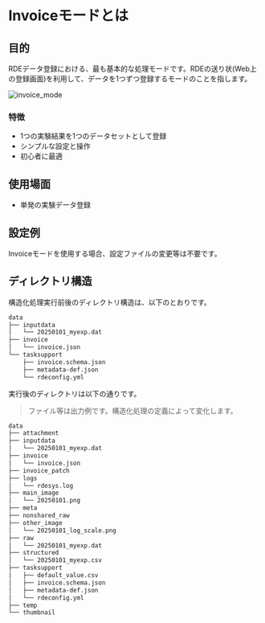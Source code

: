 # Invoiceモードとは

## 目的

RDEデータ登録における、最も基本的な処理モードです。RDEの送り状(Web上の登録画面)を利用して、データを1つずつ登録するモードのことを指します。

![invoice_mode](../../img/invoice_mode.svg)

### 特徴

- 1つの実験結果を1つのデータセットとして登録
- シンプルな設定と操作
- 初心者に最適

## 使用場面

- 単発の実験データ登録

## 設定例

Invoiceモードを使用する場合、設定ファイルの変更等は不要です。

## ディレクトリ構造

構造化処理実行前後のディレクトリ構造は、以下のとおりです。

```bash
data
├── inputdata
│   └── 20250101_myexp.dat
├── invoice
│   └── invoice.json
└── tasksupport
    ├── invoice.schema.json
    ├── metadata-def.json
    └── rdeconfig.yml
```

実行後のディレクトリは以下の通りです。

> ファイル等は出力例です。構造化処理の定義によって変化します。

```bash
data
├── attachment
├── inputdata
│   └── 20250101_myexp.dat
├── invoice
│   └── invoice.json
├── invoice_patch
├── logs
│   └── rdesys.log
├── main_image
│   └── 20250101.png
├── meta
├── nonshared_raw
├── other_image
│   └── 20250101_log_scale.png
├── raw
│   └── 20250101_myexp.dat
├── structured
│   └── 20250101_myexp.csv
├── tasksupport
│   ├── default_value.csv
│   ├── invoice.schema.json
│   ├── metadata-def.json
│   └── rdeconfig.yml
├── temp
└── thumbnail
```
